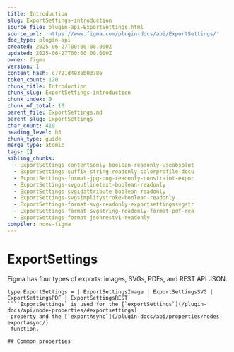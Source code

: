 ```yaml
---
title: Introduction
slug: ExportSettings-introduction
source_file: plugin-api-ExportSettings.html
source_url: 'https://www.figma.com/plugin-docs/api/ExportSettings/'
doc_type: plugin-api
created: 2025-06-27T00:00:00.000Z
updated: 2025-06-27T00:00:00.000Z
owner: figma
version: 1
content_hash: c7721d493eb0378e
token_count: 120
chunk_title: Introduction
chunk_slug: ExportSettings-introduction
chunk_index: 0
chunk_of_total: 10
parent_file: ExportSettings.md
parent_slug: ExportSettings
char_count: 419
heading_level: h3
chunk_type: guide
merge_type: atomic
tags: []
sibling_chunks:
  - ExportSettings-contentsonly-boolean-readonly-useabsolut
  - ExportSettings-suffix-string-readonly-colorprofile-docu
  - ExportSettings-format-jpg-png-readonly-constraint-expor
  - ExportSettings-svgoutlinetext-boolean-readonly
  - ExportSettings-svgidattribute-boolean-readonly
  - ExportSettings-svgsimplifystroke-boolean-readonly
  - ExportSettings-format-svg-readonly-exportsettingssvgstr
  - ExportSettings-format-svgstring-readonly-format-pdf-rea
  - ExportSettings-format-jsonrestv1-readonly
compiler: noos-figma
---
```


# ExportSettings

Figma has four types of exports: images, SVGs, PDFs, and REST API JSON.

```
type ExportSettings = | ExportSettingsImage | ExportSettingsSVG | ExportSettingsPDF | ExportSettingsREST
````ExportSettings` is used for the [`exportSettings`](/plugin-docs/api/node-properties/#exportsettings)
 property and the [`exportAsync`](/plugin-docs/api/properties/nodes-exportasync/)
 function.

## Common properties
